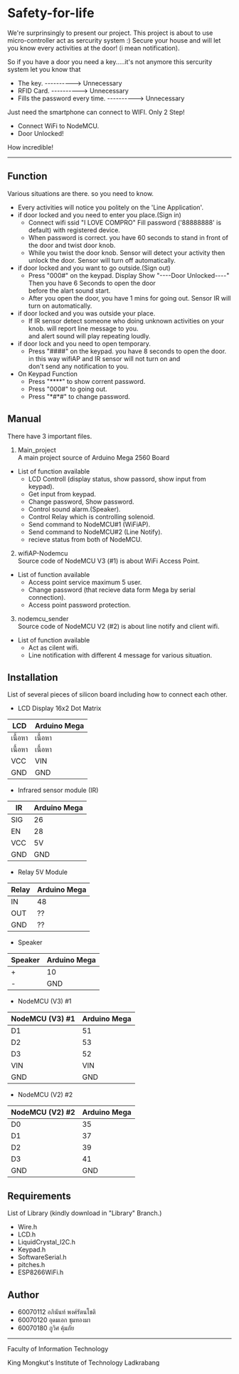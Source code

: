 # Safety-for-life

We're surprinsingly to present our project. This project is about to use micro-controller act as sercurity system :)
Secure your house and will let you know every activities at the door! (i mean notification).

So if you have a door you need a key.....it's not anymore
this sercurity system let you know that

  * The key.  ----------> Unnecessary
  * RFID Card. ----------> Unnecessary
  * Fills the password every time. ----------> Unnecessary
  
Just need the smartphone can connect to WIFI. Only 2 Step!
  * Connect WiFi to NodeMCU.
  * Door Unlocked!

How incredible!
_____________________________________________________________________________________________________

## Function
 Various situations are there. so you need to know.
 * Every activities will notice you politely on the 'Line Application'.
 * if door locked and you need to enter you place.(Sign in)
   * Connect wifi ssid "I LOVE COMPRO" Fill password ('88888888' is default) with registered device.
   * When password is correct. you have 60 seconds to stand in front of the door and twist door knob.
   * While you twist the door knob. Sensor will detect your activity then unlock the door. Sensor will turn off automatically.
 * if door locked and you want to go outside.(Sign out)
   * Press "000#" on the keypad. Display Show "----Door Unlocked----" Then you have 6 Seconds to open the door  
     before the alart sound start.
   * After you open the door, you have 1 mins for going out. Sensor IR will turn on automatically.
 * if door locked and you was outside your place.
   * If IR sensor detect someone who doing unknown activities on your knob. will report line message to you.  
   and alert sound will play repeating loudly.
 * if door lock and you need to open temporary.
   * Press "####" on the keypad. you have 8 seconds to open the door. in this way wifiAP and IR sensor will not turn on and  
   don't send any notification to you.
 * On Keypad Function
   * Press "&ast;&ast;&ast;&ast;" to show corrent password.
   * Press "000#" to going out.
   * Press "&ast;#&ast;#" to change password.
   
## Manual
 There have 3 important files.
 1. Main_project  
  A main project source of Arduino Mega 2560 Board
  * List of function available
    * LCD Controll (display status, show passord, show input from keypad).
    * Get input from keypad.
    * Change password, Show password.
    * Control sound alarm.(Speaker).
    * Control Relay which is controlling solenoid.
    * Send command to NodeMCU#1 (WiFiAP).
    * Send command to NodeMCU#2 (Line Notify).
    * recieve status from both of NodeMCU.
 2. wifiAP-Nodemcu  
  Source code of NodeMCU V3 (#1) is about WiFi Access Point.
  * List of function available
    * Access point service maximum 5 user.
    * Change password (that recieve data form Mega by serial connection).
    * Access point password protection.
 3. nodemcu_sender  
 Source code of NodeMCU V2 (#2) is about line notify and client wifi.
  * List of function available
    * Act as cilent wifi.
    * Line notification with different 4 message for various situation.
    
## Installation
 List of several pieces of silicon board including how to connect each other.
 * LCD Display 16x2 Dot Matrix

| LCD | Arduino Mega |
| --------- | ---------- |
|   เนื้อหา   |    เนื้อหา   |
|   เนื้อหา   |    เนื้อหา   |
|   VCC   |    VIN   |
|   GND   |    GND   |
 
 * Infrared sensor module (IR)
 
| IR | Arduino Mega |
| --------- | ---------- |
|   SIG   |    26   |
|   EN   |    28   |
|   VCC   |    5V   |
|   GND   |    GND   |  

* Relay 5V Module 

 | Relay | Arduino Mega |
 |-------|--------------|
 | IN    | 48           |
 | OUT   | ??           |
 | GND   | ??           |
* Speaker

 | Speaker            | Arduino Mega |   
 | ------------- |-------------|
 | +            | 10           |
 | -             | GND           |
* NodeMCU (V3) #1

 | NodeMCU (V3) #1| Arduino Mega |   
 | ------------- |-------------|
 | D1            |   51       |
 | D2            |   53         |
 | D3            |   52       |
 | VIN           |   VIN       |
 | GND           |   GND      |
* NodeMCU (V2) #2

 | NodeMCU (V2) #2| Arduino Mega |   
 | ------------- |-------------|
 | D0            |   35       |
 | D1            |   37         |
 | D2            |   39       |
 | D3            |   41       |
 | GND           |   GND      |


## Requirements
 List of Library (kindly download in "Library" Branch.)
  * Wire.h
  * LCD.h
  * LiquidCrystal_I2C.h 
  * Keypad.h
  * SoftwareSerial.h
  * pitches.h
  * ESP8266WiFi.h

## Author
* 60070112 อภินันท์ พงศ์รัตนโชติ
* 60070120 อุดมเอก ชุมทองมา
* 60070180 ภูวิศ คุ้มภัย

---

Faculty of Information Technology

King Mongkut's Institute of Technology Ladkrabang
